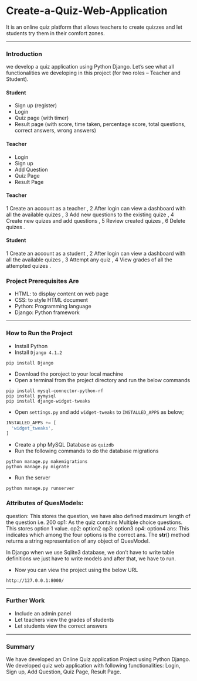 # Create-a-Quiz-Web-Application

It is an online quiz platform that allows teachers to create quizzes and let students try them in their comfort zones.

***
### Introduction 
we develop a quiz application using Python Django. Let’s see what all functionalities we developing in this project (for two roles – Teacher and Student).

  #### Student
  * Sign up (register)
  * Login
  * Quiz page (with timer)
  * Result page (with score, time taken, percentage score, total questions, correct answers, wrong answers)

  #### Teacher
  * Login
  * Sign up
  * Add Question
  * Quiz Page
  * Result Page

  #### Teacher
  1 Create an account as a teacher ,
  2 After login can view a dashboard with all the available quizes ,
  3 Add new questions to the existing quize ,
  4 Create new quizes and add questions ,
  5 Review created quizes ,
  6 Delete quizes .
  
  #### Student
  1 Create an account as a student ,
  2 After login can view a dashboard with all the available quizes ,
  3 Attempt any quiz ,
  4 View grades of all the attempted quizes . 
  
### Project Prerequisites Are
  * HTML: to display content on web page
  * CSS: to style HTML document
  * Python: Programming language
  * Django: Python framework
  
 *** 
### How to Run the Project 
  * Install Python 
  * Install `Django 4.1.2`
  
  ```
  pip install Django
  ```
  * Download the poroject to your local machine 
  * Open a terminal from the project directory and run the below commands
  
  ```
  pip install mysql-connector-python-rf
  pip install pymysql
  pip install django-widget-tweaks
  ```
   * Open `settings.py` and add `widget-tweaks` to `INSTALLED_APPS` as below;

  ```python
  INSTALLED_APPS += [
    'widget_tweaks',
  ]
  ```
 * Create a php MySQL Database as `quizdb`
 * Run the following commands to do the database migrations

 ```
 python manage.py makemigrations
 python manage.py migrate
```
 * Run the server
 
 ```
 python manage.py runserver
 ```
### Attributes of QuesModels:

question: This stores the question, we have also defined maximum length of the question i.e. 200
op1: As the quiz contains Multiple choice questions. This stores option 1 value.
op2: option2
op3: option3
op4: option4
ans: This indicates which among the four options is the correct ans.
The __str__() method returns a string representation of any object of QuesModel.

In Django when we use Sqlite3 database, we don’t have to write table definitions we just have to write models and after that, we have to run.

 * Now you can view the project using the below URL
   
 ```
http://127.0.0.1:8000/
```
***
### Further Work
 * Include an admin panel
 * Let teachers view the grades of students
 * Let students view the correct answers 

***

### Summary
We have developed an Online Quiz application Project using Python Django. We developed quiz web application with following functionalities: Login, Sign up, Add Question, Quiz Page, Result Page.  
